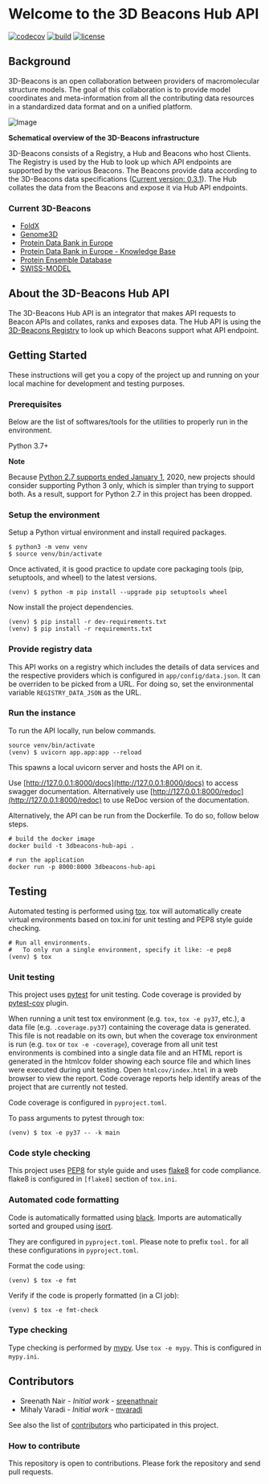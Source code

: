 # Welcome to the 3D Beacons Hub API

[![codecov](https://img.shields.io/codecov/c/github/3D-Beacons/3d-beacons-hub-api?style=for-the-badge)](https://codecov.io/gh/3D-Beacons/3d-beacons-hub-api)
[![build](https://img.shields.io/github/workflow/status/3D-Beacons/3d-beacons-hub-api/Hub%20API%20CI?style=for-the-badge)](https://github.com/3D-Beacons/3d-beacons-hub-api/actions?query=workflow%3A%22Hub+API+CI%22)
[![license](https://img.shields.io/github/license/3D-Beacons/3d-beacons-hub-api?style=for-the-badge)](https://raw.githubusercontent.com/3D-Beacons/3d-beacons-hub-api/master/LICENSE)

## Background
3D-Beacons is an open collaboration between providers of macromolecular structure models. The goal of this collaboration is to provide model coordinates and meta-information from all the contributing data resources in a standardized data format and on a unified platform.

![Image](https://raw.githubusercontent.com/3D-Beacons/3d-beacons-documentation/main/assets/3d-beacons-summary.png)

**Schematical overview of the 3D-Beacons infrastructure**

3D-Beacons consists of a Registry, a Hub and Beacons who host Clients. The Registry is used by the Hub to look up which API endpoints are supported by the various Beacons. The Beacons provide data according to the 3D-Beacons data specifications ([Current version: 0.3.1](https://app.swaggerhub.com/apis/3dbeacons/3D-Beacons/0.3.1)). The Hub collates the data from the Beacons and expose it via Hub API endpoints.

### Current 3D-Beacons
- [FoldX](http://foldxsuite.crg.eu/)
- [Genome3D](http://genome3d.eu/)
- [Protein Data Bank in Europe](https://pdbe.org)
- [Protein Data Bank in Europe - Knowledge Base](https://pdbe-kb.org)
- [Protein Ensemble Database](https://proteinensemble.org/)
- [SWISS-MODEL](https://swissmodel.expasy.org/)

## About the 3D-Beacons Hub API
The 3D-Beacons Hub API is an integrator that makes API requests to Beacon APIs and collates, ranks and exposes data. The Hub API is using the [3D-Beacons Registry](https://github.com/3D-Beacons/3d-beacons-registry) to look up which Beacons support what API endpoint.

## Getting Started
These instructions will get you a copy of the project up and running on your local machine for development and testing purposes.

### Prerequisites
Below are the list of softwares/tools for the utilities to properly run in the environment.

Python 3.7+

**Note**

Because [Python 2.7 supports ended January 1](https://pythonclock.org/), 2020, new projects should consider supporting Python 3 only, which is simpler than trying to support both. As a result, support for Python 2.7 in this project has been dropped.

### Setup the environment
Setup a Python virtual environment and install required packages.
```
$ python3 -m venv venv
$ source venv/bin/activate
```

Once activated, it is good practice to update core packaging tools (pip, setuptools, and wheel) to the latest versions.

```
(venv) $ python -m pip install --upgrade pip setuptools wheel
```

Now install the project dependencies.

```
(venv) $ pip install -r dev-requirements.txt
(venv) $ pip install -r requirements.txt
```

### Provide registry data
This API works on a registry which includes the details of data services and the respective providers which is configured in `app/config/data.json`. It can be overriden to be picked from a URL. For doing so,
set the environmental variable `REGISTRY_DATA_JSON` as the URL.

### Run the instance
To run the API locally, run below commands.

```
source venv/bin/activate
(venv) $ uvicorn app.app:app --reload
```
This spawns a local uvicorn server and hosts the API on it.

Use [http://127.0.0.1:8000/docs](http://127.0.0.1:8000/docs) to access swagger documentation. Alternatively use [http://127.0.0.1:8000/redoc](http://127.0.0.1:8000/redoc) to use ReDoc version of the documentation.

Alternatively, the API can be run from the Dockerfile. To do so, follow below steps.

```
# build the docker image
docker build -t 3dbeacons-hub-api .

# run the application
docker run -p 8000:8000 3dbeacons-hub-api
```

## Testing

Automated testing is performed using [tox](https://tox.readthedocs.io/en/latest/index.html). tox will automatically create virtual environments based on tox.ini for unit testing and PEP8 style guide checking.

```
# Run all environments.
#   To only run a single environment, specify it like: -e pep8
(venv) $ tox
```

### Unit testing

This project uses [pytest](https://pytest.org/) for unit testing. Code coverage is provided by [pytest-cov](https://pytest-cov.readthedocs.io/en/latest/) plugin.

When running a unit test tox environment (e.g. ```tox```, ```tox -e py37```, etc.), a data file (e.g. ```.coverage.py37```) containing the coverage data is generated. This file is not readable on its own, but when the coverage tox environment is run (e.g. ```tox``` or ```tox -e -coverage```), coverage from all unit test environments is combined into a single data file and an HTML report is generated in the htmlcov folder showing each source file and which lines were executed during unit testing. Open ```htmlcov/index.html``` in a web browser to view the report. Code coverage reports help identify areas of the project that are currently not tested.

Code coverage is configured in ```pyproject.toml```.

To pass arguments to pytest through tox:

```
(venv) $ tox -e py37 -- -k main
```

### Code style checking
This project uses [PEP8](https://www.python.org/dev/peps/pep-0008/) for style guide and uses [flake8](http://flake8.pycqa.org/) for code compliance. flake8 is configured in ```[flake8]``` section of ```tox.ini```.

### Automated code formatting
Code is automatically formatted using [black](https://github.com/psf/black). Imports are automatically sorted and grouped using [isort](https://github.com/timothycrosley/isort/).

They are configured in ```pyproject.toml```. Please note to prefix ```tool.``` for all these configurations in ```pyproject.toml```.

Format the code using:
```
(venv) $ tox -e fmt
```

Verify if the code is properly formatted (in a CI job):

```
(venv) $ tox -e fmt-check
```

### Type checking
Type checking is performed by [mypy](https://mypy.readthedocs.io/en/stable/index.html#). Use ```tox -e mypy```. This is configured in ```mypy.ini```.

## Contributors
- Sreenath Nair - _Initial work_ - [sreenathnair](https://github.com/sreenathnair)
- Mihaly Varadi - _Initial work_ - [mvaradi](https://github.com/mvaradi)

See also the list of [contributors](https://github.com/3D-Beacons/3d-beacons-hub-api/contributors) who participated in this project.

### How to contribute
This repository is open to contributions. Please fork the repository and send pull requests.
